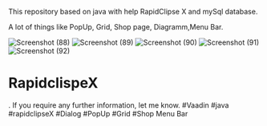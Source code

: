 This repository based on java with help RapidClipse X and mySql database.


A lot of things like  PopUp, Grid, Shop page, Diagramm,Menu Bar.




![Screenshot (88)](https://user-images.githubusercontent.com/58028387/160837347-77be4fd9-325c-4dac-a186-699d6bbb140f.png)
![Screenshot (89)](https://user-images.githubusercontent.com/58028387/160837350-3d70c933-149f-4cdd-9ada-22803a7643fc.png)
![Screenshot (90)](https://user-images.githubusercontent.com/58028387/160837354-d8d0e934-0e4d-47a4-9f69-ca1c5ed08666.png)
![Screenshot (91)](https://user-images.githubusercontent.com/58028387/160837355-19019291-0750-425c-af86-4db5f9048831.png)
![Screenshot (92)](https://user-images.githubusercontent.com/58028387/160837358-4dc00bb4-24ab-42c7-bd54-4bc43be24581.png)
# RapidclispeX


. If you require any further information, let me know.
#Vaadin
#java
#rapidclipseX
#Dialog
#PopUp
#Grid
#Shop 
Menu Bar
